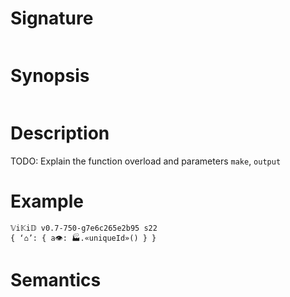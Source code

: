 # Signature
```vikid-signature
```

# Synopsis
```vikid-synopsis
```

# Description
TODO: Explain the function overload and parameters `make`, `output`

# Example
```vikid-script
𝕍i𝕂i𝔻 v0.7-750-g7e6c265e2b95 s22
{ ‘⌂’: { a👁: 🏭.«uniqueId»() } }
```



# Semantics